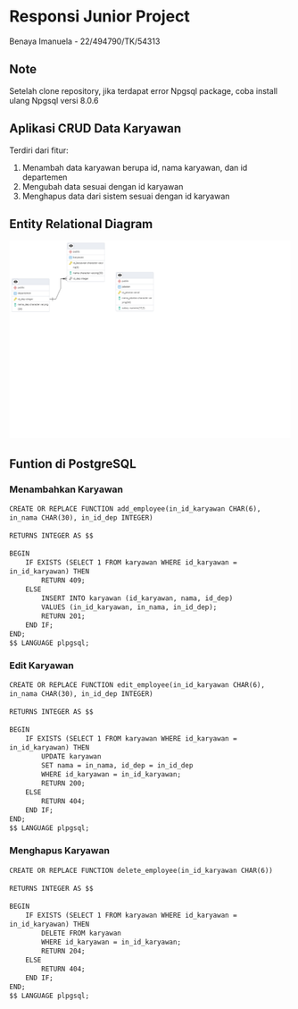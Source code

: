 # **Responsi Junior Project**

Benaya Imanuela - 22/494790/TK/54313

## Note

Setelah clone repository, jika terdapat error Npgsql package, coba install ulang Npgsql versi 8.0.6

## **Aplikasi CRUD Data Karyawan**

Terdiri dari fitur:

1. Menambah data karyawan berupa id, nama karyawan, dan id departemen
2. Mengubah data sesuai dengan id karyawan
3. Menghapus data dari sistem sesuai dengan id karyawan

## **Entity Relational Diagram**

![ERD](./public/ERD1.png)

## **Funtion di PostgreSQL**

### **Menambahkan Karyawan**

```
CREATE OR REPLACE FUNCTION add_employee(in_id_karyawan CHAR(6), in_nama CHAR(30), in_id_dep INTEGER)

RETURNS INTEGER AS $$

BEGIN
	IF EXISTS (SELECT 1 FROM karyawan WHERE id_karyawan = in_id_karyawan) THEN
		RETURN 409;
	ELSE
		INSERT INTO karyawan (id_karyawan, nama, id_dep)
		VALUES (in_id_karyawan, in_nama, in_id_dep);
		RETURN 201;
	END IF;
END;
$$ LANGUAGE plpgsql;
```

### **Edit Karyawan**

```
CREATE OR REPLACE FUNCTION edit_employee(in_id_karyawan CHAR(6), in_nama CHAR(30), in_id_dep INTEGER)

RETURNS INTEGER AS $$

BEGIN
	IF EXISTS (SELECT 1 FROM karyawan WHERE id_karyawan = in_id_karyawan) THEN
		UPDATE karyawan
		SET nama = in_nama, id_dep = in_id_dep
		WHERE id_karyawan = in_id_karyawan;
		RETURN 200;
	ELSE
		RETURN 404;
	END IF;
END;
$$ LANGUAGE plpgsql;
```

### **Menghapus Karyawan**

```
CREATE OR REPLACE FUNCTION delete_employee(in_id_karyawan CHAR(6))

RETURNS INTEGER AS $$

BEGIN
	IF EXISTS (SELECT 1 FROM karyawan WHERE id_karyawan = in_id_karyawan) THEN
		DELETE FROM karyawan
		WHERE id_karyawan = in_id_karyawan;
		RETURN 204;
	ELSE
		RETURN 404;
	END IF;
END;
$$ LANGUAGE plpgsql;
```
